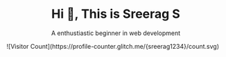 <h1 align="center"> Hi 👋, This is Sreerag S </h1>
<p align="center"> A enthustiastic beginner in web development </p>
![Visitor Count](https://profile-counter.glitch.me/{sreerag1234}/count.svg)

<!--
**sreerag1234/sreerag1234** is a ✨ _special_ ✨ repository because its `README.md` (this file) appears on your GitHub profile.

Here are some ideas to get you started:

- 🔭 I’m currently working on ...
- 🌱 I’m currently learning ...
- 👯 I’m looking to collaborate on ...
- 🤔 I’m looking for help with ...
- 💬 Ask me about ...
- 📫 How to reach me: ...
- 😄 Pronouns: ...
- ⚡ Fun fact: ...
-->

